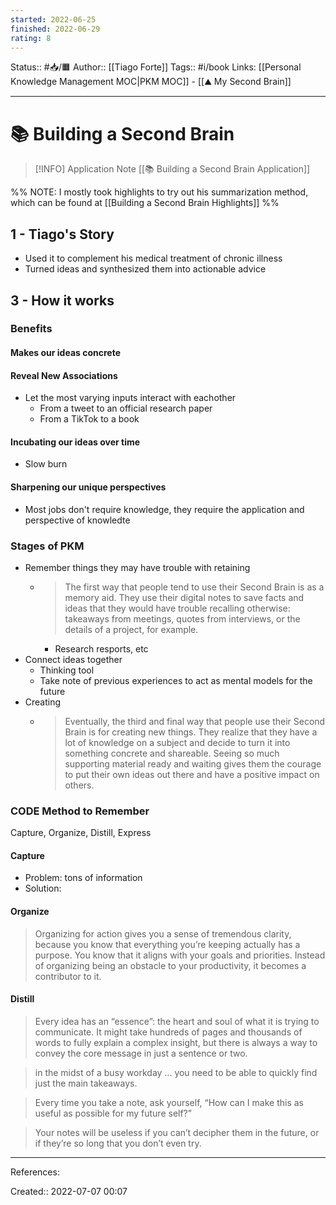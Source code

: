 ```yaml
---
started: 2022-06-25
finished: 2022-06-29
rating: 8
---
```

Status:: #📥/🟧
Author:: [[Tiago Forte]]
Tags:: #i/book
Links: [[Personal Knowledge Management MOC|PKM MOC]] - [[⛰️ My Second Brain]]
___
# 📚 Building a Second Brain

> [!INFO] Application Note
> [[📚 Building a Second Brain Application]]

%% NOTE: I mostly took highlights to try out his summarization method, which can be found at [[Building a Second Brain Highlights]] %%
## 1 - Tiago's Story
- Used it to complement his medical treatment of chronic illness
- Turned ideas and synthesized them into actionable advice
## 3 - How it works
### Benefits
#### Makes our ideas concrete
#### Reveal New Associations
- Let the most varying inputs interact with eachother
	- From a tweet to an official research paper
	- From a TikTok to a book
#### Incubating our ideas over time
- Slow burn
#### Sharpening our unique perspectives
- Most jobs don't require knowledge, they require the application and perspective of knowledte
### Stages of PKM
- Remember things they may have trouble with retaining
	- > The first way that people tend to use their Second Brain is as a memory aid. They use their digital notes to save facts and ideas that they would have trouble recalling otherwise: takeaways from meetings, quotes from interviews, or the details of a project, for example.
		- Research resports, etc
- Connect ideas together
	- Thinking tool
	- Take note of previous experiences to act as mental models for the future
- Creating
	- > Eventually, the third and final way that people use their Second Brain is for creating new things. They realize that they have a lot of knowledge on a subject and decide to turn it into something concrete and shareable. Seeing so much supporting material ready and waiting gives them the courage to put their own ideas out there and have a positive impact on others.

### CODE Method to Remember
Capture, Organize, Distill, Express

#### Capture
- Problem: tons of information
- Solution: 

#### Organize
> Organizing for action gives you a sense of tremendous clarity, because you know that everything you’re keeping actually has a purpose. You know that it aligns with your goals and priorities. Instead of organizing being an obstacle to your productivity, it becomes a contributor to it.

#### Distill
> Every idea has an “essence”: the heart and soul of what it is trying to communicate. It might take hundreds of pages and thousands of words to fully explain a complex insight, but there is always a way to convey the core message in just a sentence or two.

> in the midst of a busy workday ... you need to be able to quickly find just the main takeaways.

> Every time you take a note, ask yourself, “How can I make this as useful as possible for my future self?”

> Your notes will be useless if you can’t decipher them in the future, or if they’re so long that you don’t even try.


___
References:

Created:: 2022-07-07 00:07